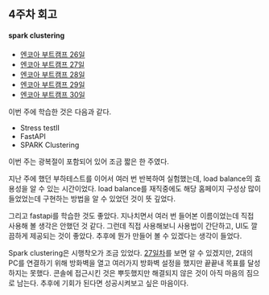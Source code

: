 ## 4주차 회고
#### spark clustering 

- [엔코아 부트캠프 26일](https://mingk42.github.io/bloGit/%EC%97%94%EC%BD%94%EC%95%84-%EB%B6%80%ED%8A%B8%EC%BA%A0%ED%94%84-26%EC%9D%BC%EC%B0%A8/)
- [엔코아 부트캠프 27일](https://mingk42.github.io/bloGit/%EC%97%94%EC%BD%94%EC%95%84-%EB%B6%80%ED%8A%B8%EC%BA%A0%ED%94%84-27%EC%9D%BC%EC%B0%A8/)
- [엔코아 부트캠프 28일](https://mingk42.github.io/bloGit/%EC%97%94%EC%BD%94%EC%95%84-%EB%B6%80%ED%8A%B8%EC%BA%A0%ED%94%84-28%EC%9D%BC%EC%B0%A8/)
- [엔코아 부트캠프 29일](https://mingk42.github.io/bloGit/%EC%97%94%EC%BD%94%EC%95%84-%EB%B6%80%ED%8A%B8%EC%BA%A0%ED%94%84-29%EC%9D%BC%EC%B0%A8/)
- [엔코아 부트캠프 30일](https://mingk42.github.io/bloGit/%EC%97%94%EC%BD%94%EC%95%84-%EB%B6%80%ED%8A%B8%EC%BA%A0%ED%94%84-30%EC%9D%BC%EC%B0%A8/)

이번 주에 학습한 것은 다음과 같다.

- Stress testⅡ
- FastAPI
- SPARK Clustering

이번 주는 광복절이 포함되어 있어 조금 짧은 한 주였다.

지난 주에 했던 부하테스트를 이어서 여러 번 반복하여 실험했는데, load balance의 효용성을 알 수 있는 시간이었다. load balance를 재직중에도 해당 홈페이지 구성상 많이 들었었는데 구현하는 방법을 알 수 있었던 것이 뜻 깊었다.

그리고 fastapi를 학습한 것도 좋았다. 지나치면서 여러 번 들어본 이름이었는데 직접 사용해 볼 생각은 안했던 것 같다. 그런데 직접 사용해보니 사용법이 간단하고, UI도 깔끔하게 제공되는 것이 좋았다. 추후에 뭔가 만들어 볼 수 있겠다는 생각이 들었다.

Spark clustering은 시행착오가 조금 있었다. [27일차](https://mingk42.github.io/bloGit/%EC%97%94%EC%BD%94%EC%95%84-%EB%B6%80%ED%8A%B8%EC%BA%A0%ED%94%84-27%EC%9D%BC%EC%B0%A8/)를 보면 알 수 있겠지만, 2대의 PC를 연결하기 위해 방화벽을 열고 여러가지 방화벽 설정을 했지만 끝끝내 목표를 달성하지는 못했다. 콘솔에 접근시킨 것은 뿌듯했지만 해결되지 않은 것이 아직 마음의 짐으로 남는다. 추후에 기회가 된다면 성공시켜보고 싶은 마음이다.
